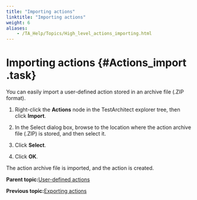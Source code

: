 ```yaml
--- 
title: "Importing actions"
linktitle: "Importing actions"
weight: 6
aliases: 
    - /TA_Help/Topics/High_level_actions_importing.html
---
```

# Importing actions {#Actions_import .task}

You can easily import a user-defined action stored in an archive file \(.ZIP format\).

1.  Right-click the **Actions** node in the TestArchitect explorer tree, then click **Import**.

2.  In the Select dialog box, browse to the location where the action archive file \(.ZIP\) is stored, and then select it.

3.  Click **Select**.

4.  Click **OK**.


The action archive file is imported, and the action is created.

**Parent topic:**[User-defined actions](../../reuse/reuse.High_level_actions.html)

**Previous topic:**[Exporting actions](../../TA_Help/Topics/High_level_actions_exporting.html)

